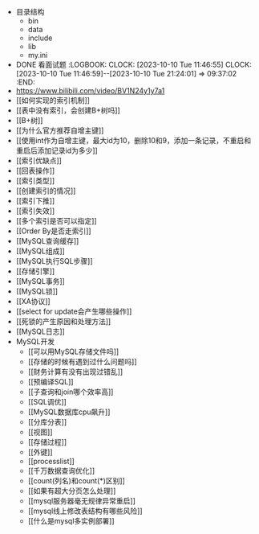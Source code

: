 - 目录结构
	- bin
	- data
	- include
	- lib
	- my.ini
- DONE 看面试题
  :LOGBOOK:
  CLOCK: [2023-10-10 Tue 11:46:55]
  CLOCK: [2023-10-10 Tue 11:46:59]--[2023-10-10 Tue 21:24:01] =>  09:37:02
  :END:
- https://www.bilibili.com/video/BV1N24y1y7a1
- [[如何实现的索引机制]]
- [[表中没有索引，会创建B+树吗]]
- [[B+树]]
- [[为什么官方推荐自增主键]]
- [[使用int作为自增主键，最大id为10，删除10和9，添加一条记录，不重启和重启后添加记录id为多少]]
- [[索引优缺点]]
- [[回表操作]]
- [[索引类型]]
- [[创建索引的情况]]
- [[索引下推]]
- [[索引失效]]
- [[多个索引是否可以指定]]
- [[Order By是否走索引]]
- [[MySQL查询缓存]]
- [[MySQL组成]]
- [[MySQL执行SQL步骤]]
- [[存储引擎]]
- [[MySQL事务]]
- [[MySQL锁]]
- [[XA协议]]
- [[select for update会产生哪些操作]]
- [[死锁的产生原因和处理方法]]
- [[MySQL日志]]
- MySQL开发
	- [[可以用MySQL存储文件吗]]
	- [[存储的时候有遇到过什么问题吗]]
	- [[财务计算有没有出现过错乱]]
	- [[预编译SQL]]
	- [[子查询和join哪个效率高]]
	- [[SQL调优]]
	- [[MySQL数据库cpu飙升]]
	- [[分库分表]]
	- [[视图]]
	- [[存储过程]]
	- [[外键]]
	- [[processlist]]
	- [[千万数据查询优化]]
	- [[count(列名)和count(*)区别]]
	- [[如果有超大分页怎么处理]]
	- [[mysql服务器毫无规律异常重启]]
	- [[mysql线上修改表结构有哪些风险]]
	- [[什么是mysql多实例部署]]